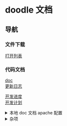 # doodle 文档

## 导航

### 文件下载

[打开列表](/download_files/index.html ':ignore')

### 代码文档

[doc](/DOXYGEN_DOC/index.html ':ignore')  
[更新日志](/DOXYGEN_DOC/update.html ':ignore')

[开发进度](schedule.md)  
[开发计划](development_plan.md)


<details>  
<summary>本地 doc 文档 apache 配置 </summary>  

``` xml
Define DOCROOT "E:/Doodle"
DocumentRoot "${DOCROOT}/docs"
<Directory "${DOCROOT}/docs">
    Options Indexes MultiViews FollowSymlinks
    AllowOverride None
</Directory>

Alias "/download_files" "${DOCROOT}/build/html/file"
<Directory "${DOCROOT}/build/html/file">
    Options Indexes FollowSymLinks MultiViews
    AllowOverride None
    Require all granted
</Directory>

Alias "/DOXYGEN_DOC" "${DOCROOT}/build/html"
<Directory "${DOCROOT}/build/html">
    Options Indexes FollowSymLinks MultiViews
    AllowOverride None
    Require all granted
</Directory>

```

</details>

<details>

<summary> 杂项 </summary>
/E /PE 输出预处理过的文件
/showIncludes 显示所有的 include 
cmd中 `2>tmp.txt` 重定向 error 通道
</details>